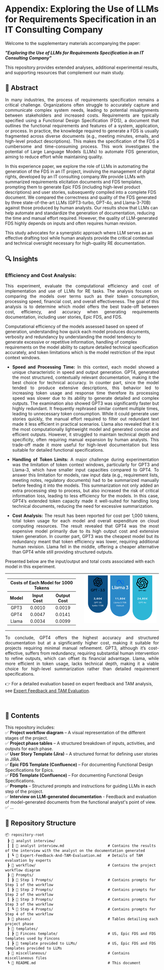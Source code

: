 # Appendix: Exploring the Use of LLMs for Requirements Specification in an IT Consulting Company  

Welcome to the supplementary materials accompanying the paper:  

**_"Exploring the Use of LLMs for Requirements Specification in an IT Consulting Company"_**  

This repository provides extended analyses, additional experimental results, and supporting resources that complement our main study.  

## 📌 Abstract  
<p align="justify">
In many industries, the process of requirements specification remains a critical challenge. Organizations often struggle to accurately capture and communicate complex system needs, leading to potential misalignments between stakeholders and increased costs. Requirements are typically specified using a Functional Design Specification (FDS), a document that outlines the functional requirements and features of a system, application, or process.
In practice, the knowledge required to generate a FDS is usually fragmented across diverse documents (e.g., meeting minutes, emails, and high-level product descriptions). This makes the specification of the FDS a cumbersome and time-consuming process. This work investigates the potential of Large Language Models (LLMs) to automate FDS generation, aiming to reduce effort while maintaining quality.

In this experience paper, we explore the role of LLMs in automating the generation of the FDS in an IT project, involving the management of digital rights, developed by an IT consulting company.We provide LLMs with summarized requirements elicitation documents and FDS templates, prompting them to generate Epic FDS (including high-level product descriptions) and user stories, subsequently compiled into a complete FDS document.
We compared the correctness and quality of the FDS generated by three state-of-the-art LLMs (GPT3-turbo, GPT-4o, and Llama-3-70B)  against those produced by human analysts.
Our results show that LLMs can help automate and standardize the generation of documentation, reducing the time and manual effort required. However, the quality of  LLM-generated FDS highly depends on inputs and often requires human revision.

This study advocates for a synergistic approach where LLM serves as an effective drafting tool while human analysts provide the critical contextual and technical oversight necessary for high-quality RE documentation.
</p>

## 🔍 Insights
### Efficiency and Cost Analysis:
<p align="justify">
This experiment, evaluate the computational efficiency and cost of implementation and use of LLMs for RE tasks. The analysis focuses on comparing the models over terms such as their token consumption, processing speed, financial cost, and overall effectiveness. The goal of this analysis is to determine which model offers the best trade-off between cost, efficiency, and accuracy when generating requirements documentation, including user stories, Epic FDS, and FDS.

Computational efficiency of the models assessed based on speed of generation, understanding how quick each model produces documents, verbosity and redundancy by understanding the model tendency to generate excessive or repetitive information, handling of complex requirements on the model ability to capture detailed technical specification accurately, and token limitations which is the model restriction of the input context windows.
</p>

- <p align="justify"> <b>Speed and Processing Time:</b> In this context, each model showed a unique characteristic in speed and output generation. GPT4, generated the most structured, contextually relevant documentation, making it the best choice for technical accuracy. In counter part, since the model tended to produce extensive descriptions, this behavior led to increasing token usage and response time therefore its processing speed was slower due to its ability to generate detailed and complex outputs. The examination also showed GPT3 was significantly faster but highly redundant. It frequently rephrased similar content multiple times, leading to unnecessary token consumption. While it could generate user stories quickly, the manual effort required to filter out redundant text made it less efficient in practical scenarios. Llama also revealed that it is the most computationally lightweight model and generated concise and efficient outputs. However, it struggled to maintain technical depth and specificity, often requiring manual expansion by human analysts. This trade-off made it more useful for high-level documentation but less suitable for detailed functional specifications.</p>
- <p align="justify"><b>Handling of Token Limits:</b> A major challenge during experimentation was the limitation of token context windows, particularly for GPT3 and Llama-3, which have smaller input capacities compared to GPT4. To answer this limitation for models, raw input data (e.g., requirement lists, meeting notes, regulatory documents) had to be summarized manually before feeding it into the models. This summarization not only added an extra processing step to process, but also increased the risk of critical information loss, leading to less efficiency for the models. In this case, GPT4’s extended token capacity made it well-suited for handling long technical documents, reducing the need for excessive summarization.</p>
- <p align="justify"><b>Cost Analysis:</b> The result has been reported for cost per 1,000 tokens, total token usage for each model and overall expenditure on cloud computing resources. The result revealed that GPT4 was the most expensive model primarily due to its high output cost and extensive token generation. In counter part, GPT3 was the cheapest model but its redundancy meant that token efficiency was lower, requiring additional human revision. Llama fell in the middle, offering a cheaper alternative than GPT4 while still providing structured outputs.</p>
</p>

Presented below are the input/output and total costs associated with each model in this experiment.


<table style="width:100%;">
  <tr>
    <td style="width:50%; vertical-align: top; padding-right: 20px;">
      <table style="width:100%; text-align: center;">
        <thead>
          <tr>
            <th colspan="3" style="text-align: center;">Costs of Each Model for 1000 Tokens</th>
          </tr>
          <tr>
            <th>Model</th>
            <th>Input Cost</th>
            <th>Output Cost</th>
          </tr>
        </thead>
        <tbody>
          <tr>
            <td>GPT3</td>
            <td>0.0010</td>
            <td>0.0019</td>
          </tr>
          <tr>
            <td>GPT4</td>
            <td>0.0047</td>
            <td>0.0141</td>
          </tr>
          <tr>
            <td>Llama</td>
            <td>0.0034</td>
            <td>0.0099</td>
          </tr>
        </tbody>
      </table>
    </td>
    <td style="width:300px; text-align:center; vertical-align: top;">
      <img src="miscellaneous/total_cost.png" alt="Total Cost" width="300px" style="max-width: 100%;"/>
    </td>
  </tr>
</table>

<p align="justify">
To conclude, GPT4 offers the highest accuracy and structured documentation but at a significantly higher cost, making it suitable for projects requiring minimal manual refinement. GPT3, although it’s cost-effective, suffers from redundancy, requiring substantial human intervention to refine outputs, which can offset its financial advantage. Llama, while more efficient in token usage, lacks technical depth, making it a viable choice for high-level summarization rather than detailed requirement specifications.
</p>

👉 For a detailed evaluation based on expert feedback and TAM analysis, see [Expert Feedback and TAM Evaluation](./Interview%20with%20Analyst/Expert-Feedback-And-TAM-Evaluation.md).


<br>

## 📂 Contents  
This repository includes:  
✅ **Project workflow diagram** – A visual representation of the different stages of the project.  
✅ **Project phase tables** – A structured breakdown of inputs, activities, and outputs for each phase.  
✅ **User Story Template (Jira)** – A structured format for defining user stories in JIRA.  
✅ **Epic FDS Template (Confluence)** – For documenting Functional Design Specifications for Epics.  
✅ **FDS Template (Confluence)** – For documenting Functional Design Specifications.  
✅ **Prompts** – Structured prompts and instructions for guiding LLMs in each step of the project.  
✅ **Interview on LLM-generated documentation** - Feedback and evaluation of model-generated documents from the functional analyst's point of view.  
✅ ...  



## 📁 Repository Structure  
```
📦 repository-root
 ┣ 📂 analyst interview/                   
 ┃ ┃ 📄 analyst interview.md                    # Contains the results of the interview with the analyst on the documentation generated
 ┃ ┗ 📄 Expert-Feedback-And-TAM-Evaluation.md   # Details of TAM evaluation by experts          
 ┣ 📂 workflow/                                 # Contains the project workflow diagram  
 ┣ 📂 Prompts/                      
 ┃ ┣ 📂 Step 1 Prompts/                         # Contains prompts for Step 1 of the workflow
 ┃ ┣ 📂 Step 2 Prompts/                         # Contains prompts for Step 2 of the workflow
 ┃ ┣ 📂 Step 3 Prompts/                         # Contains prompts for Step 3 of the workflow
 ┃ ┗ 📂 Step 4 Prompts/                         # Contains prompts for Step 4 of the workflow
 ┣ 📂 phases/                                   # Tables detailing each project phase  
 ┣ 📂 templates/                    
 ┃ ┣ 📂 Fincons template/                       # US, Epic FDS and FDS templates used by Fincons
 ┃ ┣ 📂 template provided to LLMs/              # US, Epic FDS and FDS templates provided to LLMs
 ┣ 📂 miscellaneous/                            # Contains miscellaneous files
 ┗ 📄 README.md                                 # This document  

```
